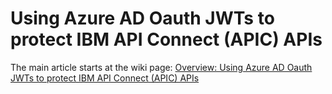 # Using Azure AD Oauth JWTs to protect IBM API Connect (APIC) APIs  
The main article starts at the wiki page: [Overview: Using Azure AD Oauth JWTs to protect IBM API Connect (APIC) APIs](https://github.com/ibmArtifacts/Azure-AD-on-API-Connect-3rd-Party-OAuth/wiki/Overview:-Using-Azure-AD-Oauth-JWTs-to-protect-IBM-API-Connect-(APIC)-APIs)
